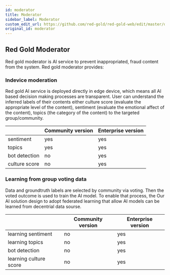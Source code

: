 ```yaml
---
id: moderator
title: Moderator
sidebar_label: Moderator
custom_edit_url: https://github.com/red-gold/red-gold-web/edit/master/docs/reference/actions.md
original_id: moderator
---
```



## Red Gold Moderator

Red gold moderator is AI service to prevent inappropriated, fraud content from the system. Red gold moderator provides: 

### Indevice moderation

Red gold AI service is deployed directly in edge device, which means all AI based decision making processes are transparent. User can understand the inferred labels of their contents either culture score (evaluate the appropriate level of the content), sentiment (evaluate the emotional affect of the content), topics (the category of the content)  to the targeted group/community. 

|                | Community version |   Enterprise version   |
|----------------|-------------------|--------------------------|
| sentiment      | yes               | yes                      |
| topics         | yes               | yes                      |
| bot detection  | no                | yes                      |
| culture score  | no                | yes                      |

### Learning from group voting data

Data and groundtruth labels are selected by community via voting. Then the voted outcome is used to train the AI model. To enable that process, the Our AI solution design to adopt federated learning that allow AI models can be learned from decentrial data sourse. 

|                         | Community version |   Enterprise version   |
|-------------------------|-------------------|--------------------------|
| learning sentiment      | no                | yes                      |
| learning topics         | no                | yes                      |
| bot detection           | no                | yes                      |
| learning culture score  | no                | yes                      |


